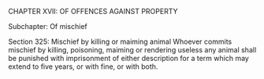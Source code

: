 CHAPTER XVII: OF OFFENCES AGAINST PROPERTY

Subchapter: Of mischief

Section 325: Mischief by killing or maiming animal
Whoever commits mischief by killing, poisoning, maiming or rendering useless any animal shall be punished with imprisonment of either description for a term which may extend to five years, or with fine, or with both.

